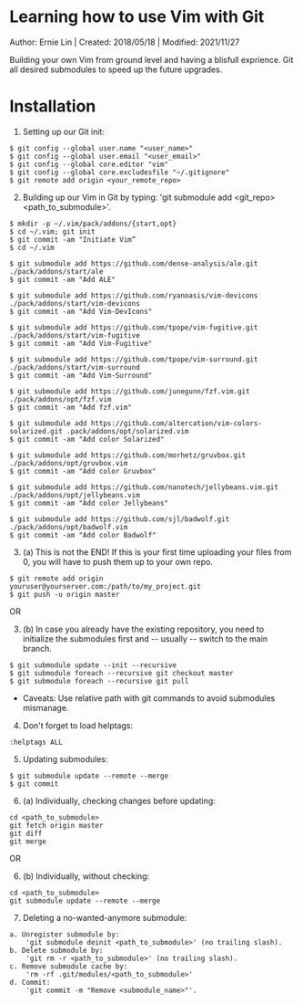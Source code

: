 Learning how to use Vim with Git
================================

Author:   Ernie Lin	| Created:  2018/05/18 | Modified: 2021/11/27

Building your own Vim from ground level and having a blisfull exprience.
Git all desired submodules to speed up the future upgrades.

Installation
============

1. Setting up our Git init:
```
$ git config --global user.name "<user_name>"
$ git config --global user.email "<user_email>"
$ git config --global core.editor "vim"
$ git config --global core.excludesfile "~/.gitignore"
$ git remote add origin <your_remote_repo>
```

2. Building up our Vim in Git by typing: 'git submodule add <git_repo> <path_to_submodule>'.
```
$ mkdir -p ~/.vim/pack/addons/{start,opt}
$ cd ~/.vim; git init
$ git commit -am "Initiate Vim”
$ cd ~/.vim

$ git submodule add https://github.com/dense-analysis/ale.git ./pack/addons/start/ale
$ git commit -am "Add ALE"

$ git submodule add https://github.com/ryanoasis/vim-devicons ./pack/addons/start/vim-devicons
$ git commit -am "Add Vim-DevIcons"

$ git submodule add https://github.com/tpope/vim-fugitive.git ./pack/addons/start/vim-fugitive
$ git commit -am "Add Vim-Fugitive"

$ git submodule add https://github.com/tpope/vim-surround.git ./pack/addons/start/vim-surround
$ git commit -am "Add Vim-Surround"

$ git submodule add https://github.com/junegunn/fzf.vim.git ./pack/addons/opt/fzf.vim
$ git commit -am "Add fzf.vim"

$ git submodule add https://github.com/altercation/vim-colors-solarized.git .pack/addons/opt/solarized.vim
$ git commit -am "Add color Solarized"

$ git submodule add https://github.com/morhetz/gruvbox.git ./pack/addons/opt/gruvbox.vim
$ git commit -am "Add color Gruvbox"

$ git submodule add https://github.com/nanotech/jellybeans.vim.git ./pack/addons/opt/jellybeans.vim
$ git commit -am "Add color Jellybeans"

$ git submodule add https://github.com/sjl/badwolf.git ./pack/addons/opt/badwolf.vim
$ git commit -am "Add color Badwolf"

```

3. (a) This is not the END! If this is your first time uploading your files from 0, you will have to push
them up to your own repo.
```
$ git remote add origin youruser@yourserver.com:/path/to/my_project.git
$ git push -u origin master
```

OR

3. (b) In case you already have the existing repository, you need to initialize
the submodules first and -- usually -- switch to the main branch.
```
$ git submodule update --init --recursive
$ git submodule foreach --recursive git checkout master
$ git submodule foreach --recursive git pull
```
* Caveats: Use relative path with git commands to avoid submodules mismanage.

4. Don't forget to load helptags:
```
:helptags ALL
```

5. Updating submodules:
```
$ git submodule update --remote --merge
$ git commit
```

6. (a) Individually, checking changes before updating:
```
cd <path_to_submodule>
git fetch origin master
git diff
git merge
```

OR

6. (b) Individually, without checking:
```
cd <path_to_submodule>
git submodule update --remote --merge
```

7. Deleting a no-wanted-anymore submodule:
```
a. Unregister submodule by:
	'git submodule deinit <path_to_submodule>' (no trailing slash).
b. Delete submodule by:
	'git rm -r <path_to_submodule>' (no trailing slash).
c. Remove submodule cache by:
	'rm -rf .git/modules/<path_to_submodule>'
d. Commit:
	'git commit -m "Remove <submodule_name>"'.
```
